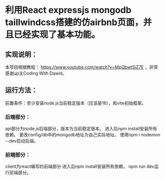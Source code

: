 # 利用React expressjs mongodb taillwindcss搭建的仿airbnb页面，并且已经实现了基本功能。
## 实现说明：
本项目根据教程： https://www.youtube.com/watch?v=MpQbwtSiZ7E ，非常感谢up主Coding With Dawid。
## 运行方法：
前置条件：至少安装node.js当前稳定版本（应该是16），和vite初始框架。
### 后端部分：
api部分为node.js后端部分，版本为当前稳定版本。
进入后npm install安装所有依赖。
更改config/db中的mongodb地址为自己实际地址。
使用npm i nodemon --dev启动后端。

### 前端部分：
client为react编写的前端部分
进入后npm install安装所有依赖。
npm run dev运行前端部分。

